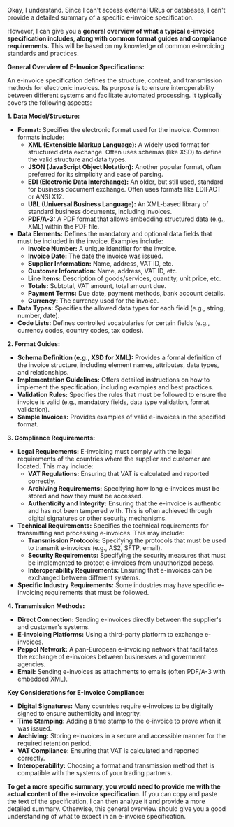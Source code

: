 Okay, I understand. Since I can't access external URLs or databases, I can't provide a detailed summary of a specific e-invoice specification.

However, I can give you a **general overview of what a typical e-invoice specification includes, along with common format guides and compliance requirements.** This will be based on my knowledge of common e-invoicing standards and practices.

**General Overview of E-Invoice Specifications:**

An e-invoice specification defines the structure, content, and transmission methods for electronic invoices. Its purpose is to ensure interoperability between different systems and facilitate automated processing.  It typically covers the following aspects:

**1. Data Model/Structure:**

*   **Format:** Specifies the electronic format used for the invoice. Common formats include:
    *   **XML (Extensible Markup Language):** A widely used format for structured data exchange.  Often uses schemas (like XSD) to define the valid structure and data types.
    *   **JSON (JavaScript Object Notation):** Another popular format, often preferred for its simplicity and ease of parsing.
    *   **EDI (Electronic Data Interchange):** An older, but still used, standard for business document exchange.  Often uses formats like EDIFACT or ANSI X12.
    *   **UBL (Universal Business Language):** An XML-based library of standard business documents, including invoices.
    *   **PDF/A-3:** A PDF format that allows embedding structured data (e.g., XML) within the PDF file.
*   **Data Elements:** Defines the mandatory and optional data fields that must be included in the invoice.  Examples include:
    *   **Invoice Number:** A unique identifier for the invoice.
    *   **Invoice Date:** The date the invoice was issued.
    *   **Supplier Information:** Name, address, VAT ID, etc.
    *   **Customer Information:** Name, address, VAT ID, etc.
    *   **Line Items:** Description of goods/services, quantity, unit price, etc.
    *   **Totals:** Subtotal, VAT amount, total amount due.
    *   **Payment Terms:** Due date, payment methods, bank account details.
    *   **Currency:** The currency used for the invoice.
*   **Data Types:** Specifies the allowed data types for each field (e.g., string, number, date).
*   **Code Lists:** Defines controlled vocabularies for certain fields (e.g., currency codes, country codes, tax codes).

**2. Format Guides:**

*   **Schema Definition (e.g., XSD for XML):**  Provides a formal definition of the invoice structure, including element names, attributes, data types, and relationships.
*   **Implementation Guidelines:**  Offers detailed instructions on how to implement the specification, including examples and best practices.
*   **Validation Rules:**  Specifies the rules that must be followed to ensure the invoice is valid (e.g., mandatory fields, data type validation, format validation).
*   **Sample Invoices:**  Provides examples of valid e-invoices in the specified format.

**3. Compliance Requirements:**

*   **Legal Requirements:**  E-invoicing must comply with the legal requirements of the countries where the supplier and customer are located.  This may include:
    *   **VAT Regulations:**  Ensuring that VAT is calculated and reported correctly.
    *   **Archiving Requirements:**  Specifying how long e-invoices must be stored and how they must be accessed.
    *   **Authenticity and Integrity:**  Ensuring that the e-invoice is authentic and has not been tampered with.  This is often achieved through digital signatures or other security mechanisms.
*   **Technical Requirements:**  Specifies the technical requirements for transmitting and processing e-invoices.  This may include:
    *   **Transmission Protocols:**  Specifying the protocols that must be used to transmit e-invoices (e.g., AS2, SFTP, email).
    *   **Security Requirements:**  Specifying the security measures that must be implemented to protect e-invoices from unauthorized access.
    *   **Interoperability Requirements:**  Ensuring that e-invoices can be exchanged between different systems.
*   **Specific Industry Requirements:**  Some industries may have specific e-invoicing requirements that must be followed.

**4. Transmission Methods:**

*   **Direct Connection:**  Sending e-invoices directly between the supplier's and customer's systems.
*   **E-invoicing Platforms:**  Using a third-party platform to exchange e-invoices.
*   **Peppol Network:**  A pan-European e-invoicing network that facilitates the exchange of e-invoices between businesses and government agencies.
*   **Email:**  Sending e-invoices as attachments to emails (often PDF/A-3 with embedded XML).

**Key Considerations for E-Invoice Compliance:**

*   **Digital Signatures:**  Many countries require e-invoices to be digitally signed to ensure authenticity and integrity.
*   **Time Stamping:**  Adding a time stamp to the e-invoice to prove when it was issued.
*   **Archiving:**  Storing e-invoices in a secure and accessible manner for the required retention period.
*   **VAT Compliance:**  Ensuring that VAT is calculated and reported correctly.
*   **Interoperability:**  Choosing a format and transmission method that is compatible with the systems of your trading partners.

**To get a more specific summary, you would need to provide me with the actual content of the e-invoice specification.**  If you can copy and paste the text of the specification, I can then analyze it and provide a more detailed summary.  Otherwise, this general overview should give you a good understanding of what to expect in an e-invoice specification.
